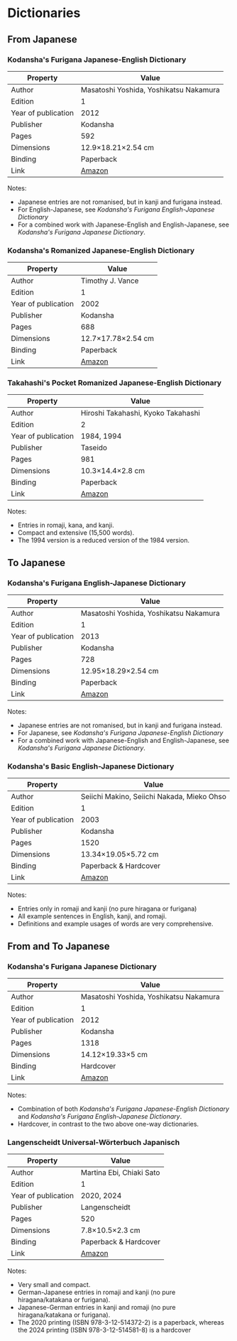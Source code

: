 # Dictionaries

## From Japanese

### Kodansha's Furigana Japanese-English Dictionary

| Property            | Value               |
|---------------------|---------------------|
| Author              | Masatoshi Yoshida, Yoshikatsu Nakamura |
| Edition             | 1                   |
| Year of publication | 2012                |
| Publisher           | Kodansha            |
| Pages               | 592                 |
| Dimensions          | 12.9×18.21×2.54 cm  |
| Binding             | Paperback           |
| Link                | [Amazon](https://a.co/d/6Jz2qqY) |

Notes:

- Japanese entries are not romanised, but in kanji and furigana instead.
- For English-Japanese, see _Kodansha's Furigana English-Japanese Dictionary_
- For a combined work with Japanese-English and English-Japanese, see _Kodansha's Furigana Japanese Dictionary_.

### Kodansha's Romanized Japanese-English Dictionary

| Property            | Value               |
|---------------------|---------------------|
| Author              | Timothy J. Vance    |
| Edition             | 1                   |
| Year of publication | 2002                |
| Publisher           | Kodansha            |
| Pages               | 688                 |
| Dimensions          | 12.7×17.78×2.54 cm  |
| Binding             | Paperback           |
| Link                | [Amazon](https://a.co/d/bTw4kpn) |

### Takahashi's Pocket Romanized Japanese-English Dictionary

| Property            | Value               |
|---------------------|---------------------|
| Author              | Hiroshi Takahashi, Kyoko Takahashi |
| Edition             | 2                   |
| Year of publication | 1984, 1994          |
| Publisher           | Taseido             |
| Pages               | 981                 |
| Dimensions          | 10.3×14.4×2.8 cm    |
| Binding             | Paperback           |
| Link                | [Amazon](https://a.co/d/hzH1VJz) |

Notes:

- Entries in romaji, kana, and kanji.
- Compact and extensive (15,500 words).
- The 1994 version is a reduced version of the 1984 version.

## To Japanese

### Kodansha's Furigana English-Japanese Dictionary

| Property            | Value               |
|---------------------|---------------------|
| Author              | Masatoshi Yoshida, Yoshikatsu Nakamura |
| Edition             | 1                   |
| Year of publication | 2013                |
| Publisher           | Kodansha            |
| Pages               | 728                 |
| Dimensions          | 12.95×18.29×2.54 cm |
| Binding             | Paperback           |
| Link                | [Amazon](https://a.co/d/hkZE4yv) |

Notes:

- Japanese entries are not romanised, but in kanji and furigana instead.
- For Japanese, see _Kodansha's Furigana Japanese-English Dictionary_
- For a combined work with Japanese-English and English-Japanese, see _Kodansha's Furigana Japanese Dictionary_.

### Kodansha's Basic English-Japanese Dictionary

| Property            | Value               |
|---------------------|---------------------|
| Author              | Seiichi Makino, Seiichi Nakada, Mieko Ohso |
| Edition             | 1                   |
| Year of publication | 2003                |
| Publisher           | Kodansha            |
| Pages               | 1520                |
| Dimensions          | 13.34×19.05×5.72 cm |
| Binding             | Paperback & Hardcover |
| Link                | [Amazon](https://amzn.eu/d/0blvi6h3) |

Notes:

- Entries only in romaji and kanji (no pure hiragana or furigana)
- All example sentences in English, kanji, and romaji.
- Definitions and example usages of words are very comprehensive.

## From and To Japanese

### Kodansha's Furigana Japanese Dictionary

| Property            | Value               |
|---------------------|---------------------|
| Author              | Masatoshi Yoshida, Yoshikatsu Nakamura |
| Edition             | 1                   |
| Year of publication | 2012                |
| Publisher           | Kodansha            |
| Pages               | 1318                |
| Dimensions          | 14.12×19.33×5 cm    |
| Binding             | Hardcover           |
| Link                | [Amazon](https://a.co/d/c3XvF1m) |

Notes:

- Combination of both _Kodansha's Furigana Japanese-English Dictionary_ and _Kodansha's Furigana English-Japanese Dictionary_.
- Hardcover, in contrast to the two above one-way dictionaries.

### Langenscheidt Universal-Wörterbuch Japanisch

| Property            | Value               |
|---------------------|---------------------|
| Author              | Martina Ebi, Chiaki Sato |
| Edition             | 1                   |
| Year of publication | 2020, 2024          |
| Publisher           | Langenscheidt       |
| Pages               | 520                 |
| Dimensions          | 7.8×10.5×2.3 cm     |
| Binding             | Paperback & Hardcover |
| Link                | [Amazon](https://amzn.eu/d/07tPhN1X) |

Notes:

- Very small and compact.
- German-Japanese entries in romaji and kanji (no pure hiragana/katakana or furigana).
- Japanese-German entries in kanji and romaji (no pure hiragana/katakana or furigana).
- The 2020 printing (ISBN 978-3-12-514372-2) is a paperback, whereas the 2024 printing (ISBN 978-3-12-514581-8) is a hardcover
